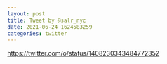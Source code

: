 ```yaml
--- 
layout: post 
title: Tweet by @salr_nyc 
date: 2021-06-24 1624583259 
categories: twitter 
--- 
```

https://twitter.com/o/status/1408230343484772352